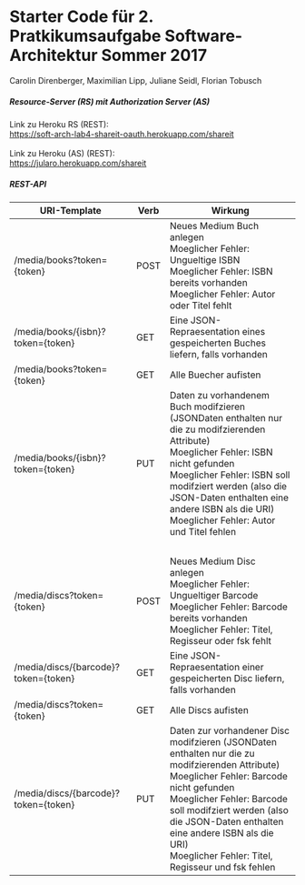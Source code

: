 # Starter Code für 2. Pratkikumsaufgabe Software-Architektur Sommer 2017 #
 
Carolin Direnberger, Maximilian Lipp, Juliane Seidl, Florian Tobusch

##### Resource-Server (RS) mit Authorization Server (AS)
Link zu Heroku RS (REST):<br />
https://soft-arch-lab4-shareit-oauth.herokuapp.com/shareit<br />
<br />
Link zu Heroku (AS) (REST):<br />
https://jularo.herokuapp.com/shareit<br />

##### REST-API
| URI-Template      | Verb          | Wirkung  |
| -------------     |-------------  | ------   |
| /media/books?token={token}               | POST          | Neues Medium Buch anlegen<br />Moeglicher Fehler: Ungueltige ISBN<br />Moeglicher Fehler: ISBN bereits vorhanden<br />Moeglicher Fehler: Autor oder Titel fehlt|
| /media/books/{isbn}?token={token}        | GET           | Eine JSON-Repraesentation eines gespeicherten Buches liefern, falls vorhanden|
| /media/books?token={token}        | GET           | Alle Buecher aufisten |
| /media/books/{isbn}?token={token}        | PUT           | Daten zu vorhandenem Buch modifzieren (JSONDaten enthalten nur die zu modifzierenden Attribute)<br />Moeglicher Fehler: ISBN nicht gefunden<br />Moeglicher Fehler: ISBN soll modifziert werden (also die JSON-Daten enthalten eine andere ISBN als die URI)<br />Moeglicher Fehler: Autor und Titel fehlen |
|   <br />    | <br /> |  <br />  |
| /media/discs?token={token}               | POST          | Neues Medium Disc anlegen<br />Moeglicher Fehler: Ungueltiger Barcode<br />Moeglicher Fehler: Barcode bereits vorhanden<br />Moeglicher Fehler: Titel, Regisseur oder fsk fehlt|
| /media/discs/{barcode}?token={token}        | GET           | Eine JSON-Repraesentation einer gespeicherten Disc liefern, falls vorhanden|
| /media/discs?token={token}        | GET           | Alle Discs aufisten |
| /media/discs/{barcode}?token={token}        | PUT           | Daten zur vorhandener Disc modifzieren (JSONDaten enthalten nur die zu modifzierenden Attribute)<br />Moeglicher Fehler: Barcode nicht gefunden<br />Moeglicher Fehler: Barcode soll modifziert werden (also die JSON-Daten enthalten eine andere ISBN als die URI)<br />Moeglicher Fehler: Titel, Regisseur und fsk fehlen |
